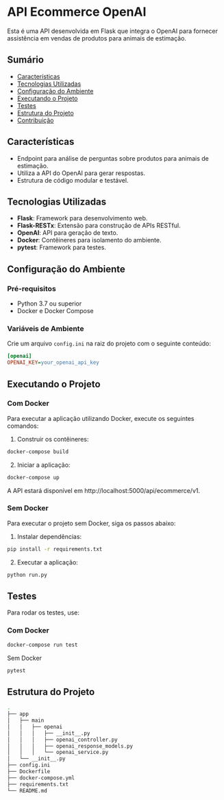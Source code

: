 # API Ecommerce OpenAI

Esta é uma API desenvolvida em Flask que integra o OpenAI para fornecer assistência em vendas de produtos para animais de estimação.

## Sumário

- [Características](#características)
- [Tecnologias Utilizadas](#tecnologias-utilizadas)
- [Configuração do Ambiente](#configuração-do-ambiente)
- [Executando o Projeto](#executando-o-projeto)
- [Testes](#testes)
- [Estrutura do Projeto](#estrutura-do-projeto)
- [Contribuição](#contribuição)

## Características

- Endpoint para análise de perguntas sobre produtos para animais de estimação.
- Utiliza a API do OpenAI para gerar respostas.
- Estrutura de código modular e testável.

## Tecnologias Utilizadas

- **Flask**: Framework para desenvolvimento web.
- **Flask-RESTx**: Extensão para construção de APIs RESTful.
- **OpenAI**: API para geração de texto.
- **Docker**: Contêineres para isolamento do ambiente.
- **pytest**: Framework para testes.

## Configuração do Ambiente

### Pré-requisitos

- Python 3.7 ou superior
- Docker e Docker Compose

### Variáveis de Ambiente

Crie um arquivo `config.ini` na raiz do projeto com o seguinte conteúdo:

```ini
[openai]
OPENAI_KEY=your_openai_api_key
```

## Executando o Projeto

### Com Docker
Para executar a aplicação utilizando Docker, execute os seguintes comandos:

1. Construir os contêineres: 

```bash
docker-compose build
```

2. Iniciar a aplicação:

```bash
docker-compose up
```

A API estará disponível em http://localhost:5000/api/ecommerce/v1.

### Sem Docker
Para executar o projeto sem Docker, siga os passos abaixo:

1. Instalar dependências:

```bash
pip install -r requirements.txt
```

2. Executar a aplicação:

```bash
python run.py
```

## Testes
Para rodar os testes, use:

### Com Docker

```bash
docker-compose run test
```

Sem Docker
```bash
pytest
```

## Estrutura do Projeto

```bash
.
├── app
│   ├── main
│   │   ├── openai
│   │   │   ├── __init__.py
│   │   │   ├── openai_controller.py
│   │   │   ├── openai_response_models.py
│   │   │   └── openai_service.py
│   └── __init__.py
├── config.ini
├── Dockerfile
├── docker-compose.yml
├── requirements.txt
└── README.md
```